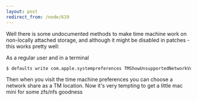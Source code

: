 ```yaml
---
layout: post
redirect_from: /node/619
---
```


Well there is some undocumented methods to make time machine work on non-locally attached storage, and although it might be disabled in patches - this works pretty well:

As a regular user and in a terminal

```bash
$ defaults write com.apple.systempreferences TMShowUnsupportedNetworkVolumes 1
```
Then when you visit the time machine preferences you can choose a network share as a TM location. Now it's very tempting to get a little mac mini for some zfs/nfs goodness
